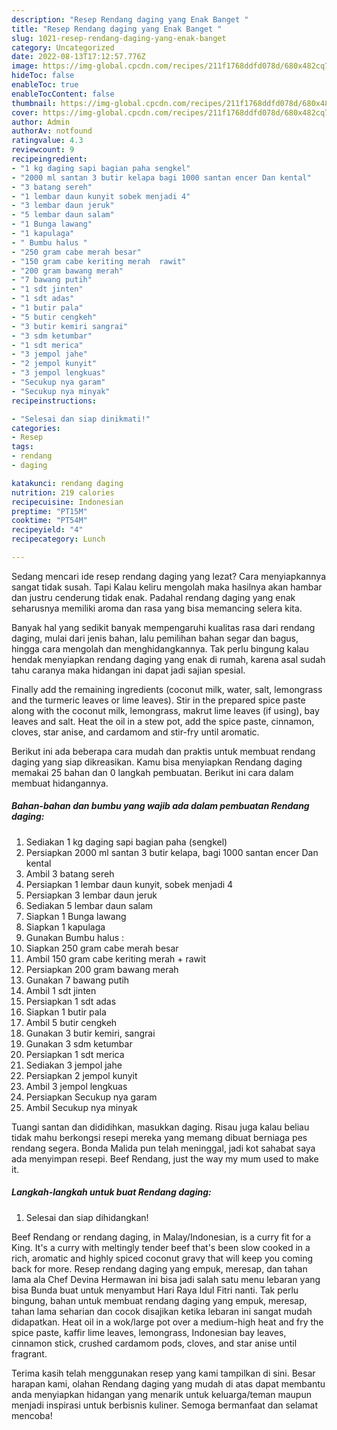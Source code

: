 ```yaml
---
description: "Resep Rendang daging yang Enak Banget "
title: "Resep Rendang daging yang Enak Banget "
slug: 1021-resep-rendang-daging-yang-enak-banget
category: Uncategorized
date: 2022-08-13T17:12:57.776Z
image: https://img-global.cpcdn.com/recipes/211f1768ddfd078d/680x482cq70/rendang-daging-foto-resep-utama.jpg
hideToc: false
enableToc: true
enableTocContent: false
thumbnail: https://img-global.cpcdn.com/recipes/211f1768ddfd078d/680x482cq70/rendang-daging-foto-resep-utama.jpg
cover: https://img-global.cpcdn.com/recipes/211f1768ddfd078d/680x482cq70/rendang-daging-foto-resep-utama.jpg
author: Admin
authorAv: notfound
ratingvalue: 4.3
reviewcount: 9
recipeingredient:
- "1 kg daging sapi bagian paha sengkel"
- "2000 ml santan 3 butir kelapa bagi 1000 santan encer Dan kental"
- "3 batang sereh"
- "1 lembar daun kunyit sobek menjadi 4"
- "3 lembar daun jeruk"
- "5 lembar daun salam"
- "1 Bunga lawang"
- "1 kapulaga"
- " Bumbu halus "
- "250 gram cabe merah besar"
- "150 gram cabe keriting merah  rawit"
- "200 gram bawang merah"
- "7 bawang putih"
- "1 sdt jinten"
- "1 sdt adas"
- "1 butir pala"
- "5 butir cengkeh"
- "3 butir kemiri sangrai"
- "3 sdm ketumbar"
- "1 sdt merica"
- "3 jempol jahe"
- "2 jempol kunyit"
- "3 jempol lengkuas"
- "Secukup nya garam"
- "Secukup nya minyak"
recipeinstructions:

- "Selesai dan siap dinikmati!"
categories:
- Resep
tags:
- rendang
- daging

katakunci: rendang daging 
nutrition: 219 calories
recipecuisine: Indonesian
preptime: "PT15M"
cooktime: "PT54M"
recipeyield: "4"
recipecategory: Lunch

---
```



Sedang mencari ide resep rendang daging yang lezat? Cara menyiapkannya sangat tidak susah. Tapi Kalau keliru mengolah maka hasilnya akan hambar dan justru cenderung tidak enak. Padahal rendang daging yang enak seharusnya memiliki aroma dan rasa yang bisa memancing selera kita.


Banyak hal yang sedikit banyak mempengaruhi kualitas rasa dari rendang daging, mulai dari jenis bahan, lalu pemilihan bahan segar dan bagus, hingga cara mengolah dan menghidangkannya. Tak perlu bingung kalau hendak menyiapkan rendang daging yang enak di rumah, karena asal sudah tahu caranya maka hidangan ini dapat jadi sajian spesial.

Finally add the remaining ingredients (coconut milk, water, salt, lemongrass and the turmeric leaves or lime leaves). Stir in the prepared spice paste along with the coconut milk, lemongrass, makrut lime leaves (if using), bay leaves and salt. Heat the oil in a stew pot, add the spice paste, cinnamon, cloves, star anise, and cardamom and stir-fry until aromatic.


Berikut ini ada beberapa cara mudah dan praktis untuk membuat rendang daging yang siap dikreasikan. Kamu bisa menyiapkan Rendang daging memakai 25 bahan dan 0 langkah pembuatan. Berikut ini cara dalam membuat hidangannya.

<!--inarticleads1-->

##### Bahan-bahan dan bumbu yang wajib ada dalam pembuatan Rendang daging:

1. Sediakan 1 kg daging sapi bagian paha (sengkel)
1. Persiapkan 2000 ml santan 3 butir kelapa, bagi 1000 santan encer Dan kental
1. Ambil 3 batang sereh
1. Persiapkan 1 lembar daun kunyit, sobek menjadi 4
1. Persiapkan 3 lembar daun jeruk
1. Sediakan 5 lembar daun salam
1. Siapkan 1 Bunga lawang
1. Siapkan 1 kapulaga
1. Gunakan  Bumbu halus :
1. Siapkan 250 gram cabe merah besar
1. Ambil 150 gram cabe keriting merah + rawit
1. Persiapkan 200 gram bawang merah
1. Gunakan 7 bawang putih
1. Ambil 1 sdt jinten
1. Persiapkan 1 sdt adas
1. Siapkan 1 butir pala
1. Ambil 5 butir cengkeh
1. Gunakan 3 butir kemiri, sangrai
1. Gunakan 3 sdm ketumbar
1. Persiapkan 1 sdt merica
1. Sediakan 3 jempol jahe
1. Persiapkan 2 jempol kunyit
1. Ambil 3 jempol lengkuas
1. Persiapkan Secukup nya garam
1. Ambil Secukup nya minyak


Tuangi santan dan dididihkan, masukkan daging. Risau juga kalau beliau tidak mahu berkongsi resepi mereka yang memang dibuat berniaga pes rendang segera. Bonda Malida pun telah meninggal, jadi kot sahabat saya ada menyimpan resepi. Beef Rendang, just the way my mum used to make it. 

<!--inarticleads2-->

##### Langkah-langkah untuk buat Rendang daging:


1. Selesai dan siap dihidangkan!

Beef Rendang or rendang daging, in Malay/Indonesian, is a curry fit for a King. It&#39;s a curry with meltingly tender beef that&#39;s been slow cooked in a rich, aromatic and highly spiced coconut gravy that will keep you coming back for more. Resep rendang daging yang empuk, meresap, dan tahan lama ala Chef Devina Hermawan ini bisa jadi salah satu menu lebaran yang bisa Bunda buat untuk menyambut Hari Raya Idul Fitri nanti. Tak perlu bingung, bahan untuk membuat rendang daging yang empuk, meresap, tahan lama seharian dan cocok disajikan ketika lebaran ini sangat mudah didapatkan. Heat oil in a wok/large pot over a medium-high heat and fry the spice paste, kaffir lime leaves, lemongrass, Indonesian bay leaves, cinnamon stick, crushed cardamom pods, cloves, and star anise until fragrant. 

Terima kasih telah menggunakan resep yang kami tampilkan di sini. Besar harapan kami, olahan Rendang daging yang mudah di atas dapat membantu anda menyiapkan hidangan yang menarik untuk keluarga/teman maupun menjadi inspirasi untuk berbisnis kuliner. Semoga bermanfaat dan selamat mencoba!
